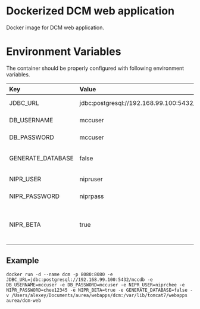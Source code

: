 # Dockerized DCM web application
Docker image for DCM web application.

# Environment Variables
The container should be properly configured with following environment variables.

Key | Value | Description
:-- | :-- | :-- 
JDBC_URL | jdbc:postgresql://192.168.99.100:5432/mccdb | JDBC connection string.
DB_USERNAME | mccuser | Database user name.
DB_PASSWORD | mccuser | Database password.
GENERATE_DATABASE | false | Re-create the db from the JDBC_URL or not.
NIPR_USER | nipruser | NIPR PDB user name.
NIPR_PASSWORD | niprpass | NIPR PDB password.
NIPR_BETA | true | Use pdb-services-beta.nipr.com instead of pdb-services.nipr.com.

## Example
```
docker run -d --name dcm -p 8080:8080 -e JDBC_URL=jdbc:postgresql://192.168.99.100:5432/mccdb -e DB_USERNAME=mccuser -e DB_PASSWORD=mccuser -e NIPR_USER=niprchee -e NIPR_PASSWORD=chee12345 -e NIPR_BETA=true -e GENERATE_DATABASE=false -v /Users/alexey/Documents/aurea/webapps/dcm:/var/lib/tomcat7/webapps aurea/dcm-web
```
